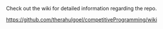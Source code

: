 Check out the wiki for detailed information regarding the repo.

https://github.com/therahulgoel/competitiveProgramming/wiki
